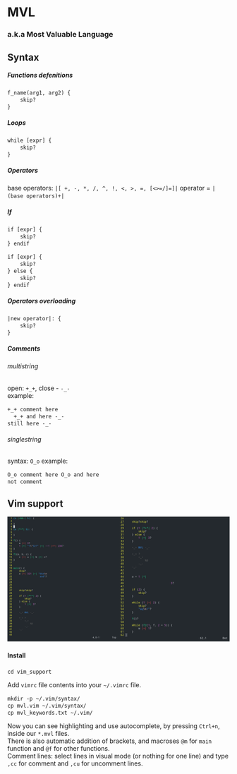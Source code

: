 # MVL
### a.k.a Most Valuable Language

## Syntax

##### Functions defenitions

```
f_name(arg1, arg2) {
    skip?
}
```

##### Loops

```
while [expr] {
    skip?
}
```

##### Operators

base operators: `|[ +, -, *, /, ^, !, <, >, =, [<>=/]=]|`
operator = `|(base operators)+|`

##### If

```
if [expr] {
    skip?
} endif
```

```
if [expr] {
    skip?
} else {
    skip?
} endif
```

##### Operators overloading

```
|new operator|: {
    skip?
}
```

##### Comments
###### multistring
open: `+_+`, close - `-_-`  
example:
```
+_+ comment here 
  +_+ and here -_- 
still here -_-
```
###### singlestring
syntax: `O_o`
example:
```
O_o comment here O_o and here
not comment
```

## Vim support

![Alt text](vim_support/images/example.png)

#### Install

`cd vim_support`  

Add `vimrc` file contents into your `~/.vimrc` file.  

```
mkdir -p ~/.vim/syntax/
cp mvl.vim ~/.vim/syntax/
cp mvl_keywords.txt ~/.vim/

```

Now you can see highlighting and use autocomplete, by pressing `Ctrl+n`, inside our `*.mvl` files.  
There is also automatic addition of brackets, and macroses `@m` for `main` function and `@f` for other functions.  
Comment lines: select lines in visual mode (or nothing for one line) and type `,cc` for comment and `,cu` for uncomment lines.

